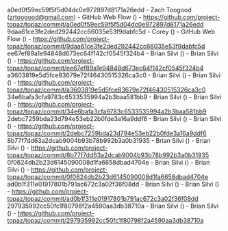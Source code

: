 a0ed0f59ec59f5f5d04dc0e972897d8171a26edd - Zach Toogood (zrtoogood@gmail.com) - GitHub Web Flow () - https://github.com/project-topaz/topaz/commit/a0ed0f59ec59f5f5d04dc0e972897d8171a26edd
9daa61ce3fe2ded292442cc66035e53f9dabfc5d - Corey () - GitHub Web Flow () - https://github.com/project-topaz/topaz/commit/9daa61ce3fe2ded292442cc66035e53f9dabfc5d
ee67ef89a1e94848d673ec64f142cf0545f324b4 - Brian Silvi () - Brian Silvi () - https://github.com/project-topaz/topaz/commit/ee67ef89a1e94848d673ec64f142cf0545f324b4
a3603819e5d5fce83679e72f46430515326ca3c0 - Brian Silvi () - Brian Silvi () - https://github.com/project-topaz/topaz/commit/a3603819e5d5fce83679e72f46430515326ca3c0
34e6bafa3cfa9783c6533535994a2b3baa581bb9 - Brian Silvi () - Brian Silvi () - https://github.com/project-topaz/topaz/commit/34e6bafa3cfa9783c6533535994a2b3baa581bb9
2debc7259bda23d794e53eb22b0fde3a16a9ddf6 - Brian Silvi () - Brian Silvi () - https://github.com/project-topaz/topaz/commit/2debc7259bda23d794e53eb22b0fde3a16a9ddf6
8b77f7dd63a2dcab9004b93b78b992b3a0b31935 - Brian Silvi () - Brian Silvi () - https://github.com/project-topaz/topaz/commit/8b77f7dd63a2dcab9004b93b78b992b3a0b31935
0f0624db2b23d6145090008d1fa6658dbad4704e - Brian Silvi () - Brian Silvi () - https://github.com/project-topaz/topaz/commit/0f0624db2b23d6145090008d1fa6658dbad4704e
ad0b1f311e01917801b791ac672c3a02f36f08dd - Brian Silvi () - Brian Silvi () - https://github.com/project-topaz/topaz/commit/ad0b1f311e01917801b791ac672c3a02f36f08dd
297935992cc50fc1f80798f2a4590aa3db38710a - Brian Silvi () - Brian Silvi () - https://github.com/project-topaz/topaz/commit/297935992cc50fc1f80798f2a4590aa3db38710a
